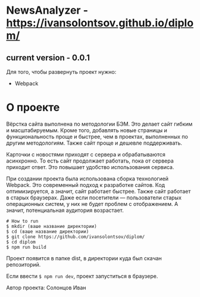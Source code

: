 # NewsAnalyzer - https://ivansolontsov.github.io/diplom/
current version - 0.0.1
---
Для того, чтобы развернуть проект нужно:
- Webpack

# О проекте
Вёрстка сайта выполнена по методологии БЭМ. Это делает сайт гибким и масштабируемым. Кроме того, добавлять новые страницы и функциональность проще и быстрее, чем в проектах, выполненных по другим методологиям. Также сайт проще и дешевле поддерживать.

Карточки с новостями приходят с сервера и обрабатываются асинхронно. То есть сайт продолжает работать, пока от сервера приходит ответ. Это повышает удобство использования сервиса.

При создании проекта была использована сборка технологией Webpack. Это современный подход к разработке сайтов. Код оптимизируется, а значит, сайт работает быстрее. Также сайт работает в старых браузерах. Даже если посетители — пользователи старых операционных систем, у них не будет проблем с отображением. А значит, потенциальная аудитория возрастает.

```
# How to run
$ mkdir (ваше название директории)
$ cd (ваше название директории)
$ git clone https://github.com/ivansolontsov/diplom/
$ cd diplom
$ npm run build
```

Проект появится в папке dist, в директории куда был скачан репозиторий.

Если ввести ```$ npm run dev```, проект запуститься в браузере.

Автор проекта: Солонцов Иван



